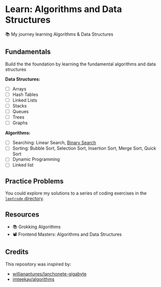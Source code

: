 # Learn: Algorithms and Data Structures

📚 My journey learning Algorithms &amp; Data Structures

## Fundamentals

Build the the foundation by learning the fundamental algorithms and data structures

**Data Structures:**

- [ ] Arrays
- [ ] Hash Tables
- [ ] Linked Lists
- [ ] Stacks
- [ ] Queues
- [ ] Trees
- [ ] Graphs

**Algorithms:**

- [ ] Searching: Linear Search, [Binary Search](./algorithms/binary-search.py)
- [ ] Sorting: Bubble Sort, Selection Sort, Insertion Sort, Merge Sort, Quick Sort
- [ ] Dynamic Programming
- [ ] Linked list

## Practice Problems

You could explore my solutions to a series of coding exercises in the [`leetcode` directory](./leetcode/).

## Resources

- 📚 Grokking Algorithms
- 📽️ Frontend Masters: Algorithms and Data Structures

## Credits

This repository was inspired by:

- [willianantunes/lanchonete-gigabyte](https://github.com/willianantunes/lanchonete-gigabyte)
- [imteekay/algorithms](https://github.com/imteekay/algorithms)
